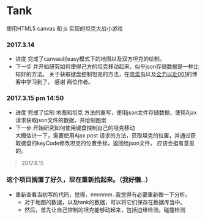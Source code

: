 # Tank
使用HTML5 canvas 和 js 实现的坦克大战小游戏
### 2017.3.14 
- 进度 
    完成了canvas对easy模式下的地图以及双方坦克的绘制。
- 下一步
    并开始研究如何使得己方的坦克移动起来，似乎json存储数据是一种比较好的方法。
    关于获取键盘控制坦克的方法，在<a href="http://www.cnblogs.com/52XF/p/3755196.html">晓菜鸟</a>以及<a href="http://www.cnblogs.com/huzi007/p/3866272.html">全力以赴001</a>的博客中学习到了。
    感谢 两位作者。
### 2017.3.15 pm 14:50
- 进度
    完成了绘制 地图和坦克 方法的重写，使用json文件存储数据，使用Ajax请求获取json文件的数据，并绘制图案
- 下一步
    开始研究如何使用键盘控制自己的坦克移动<br>
    大概估计一下，需要使用Ajax post 请求的方法，获取坦克的位置，并通过获取键盘的keyCode修改坦克的位置坐标，返回给json文件。
    应该会挺有意思的。
> 2017.8.15
### 这个项目搁置了好久，现在重新拾起来。（我好懒..）
- 重新查看当初写的代码，觉得，emmmm..我觉得有必要重新做一下分析。
    + 对于地图的数据，以及tank的数据，可以将它们保存在数据库当中。
    + 然后，首先让自己控制的坦克能够动起来，包括边缘检测，碰撞检测